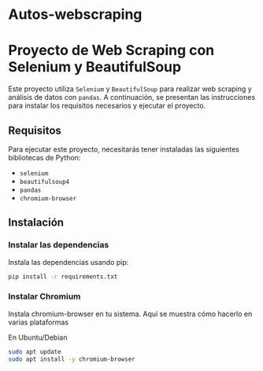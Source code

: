 # Autos-webscraping
# Proyecto de Web Scraping con Selenium y BeautifulSoup

Este proyecto utiliza `Selenium` y `BeautifulSoup` para realizar web scraping y análisis de datos con `pandas`. A continuación, se presentan las instrucciones para instalar los requisitos necesarios y ejecutar el proyecto.

## Requisitos

Para ejecutar este proyecto, necesitarás tener instaladas las siguientes bibliotecas de Python:

- `selenium`
- `beautifulsoup4`
- `pandas`
- `chromium-browser`

## Instalación

### Instalar las dependencias
Instala las dependencias usando pip:

```bash
pip install -r requirements.txt
```

### Instalar Chromium
Instala chromium-browser en tu sistema. Aquí se muestra cómo hacerlo en varias plataformas

En Ubuntu/Debian

```bash
sudo apt update
sudo apt install -y chromium-browser
```
